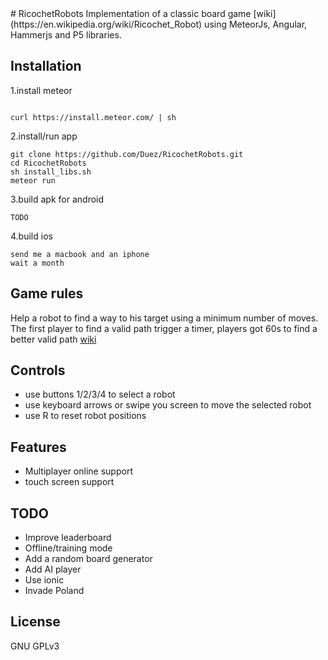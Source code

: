 <snippet>
  <content>
# RicochetRobots
Implementation of a classic board game [wiki](https://en.wikipedia.org/wiki/Ricochet_Robot) using MeteorJs, Angular, Hammerjs and P5 libraries.

## Installation

1.install meteor
```

curl https://install.meteor.com/ | sh
```

2.install/run app

```
git clone https://github.com/Duez/RicochetRobots.git
cd RicochetRobots
sh install_libs.sh
meteor run
```

3.build apk for android
```
TODO
```

4.build ios
```
send me a macbook and an iphone
wait a month
```

## Game rules

Help a robot to find a way to his target using a minimum number of moves. The first player to find a valid path trigger a timer, players got 60s to find a better valid path
[wiki](https://en.wikipedia.org/wiki/Ricochet_Robot)

## Controls

* use buttons 1/2/3/4 to select a robot
* use keyboard arrows or swipe you screen to move the selected robot
* use R to reset robot positions

## Features

* Multiplayer online support
* touch screen support

## TODO

* Improve leaderboard
* Offline/training mode
* Add a random board generator
* Add AI player
* Use ionic
* Invade Poland

## License
GNU GPLv3
</content>
</snippet>
